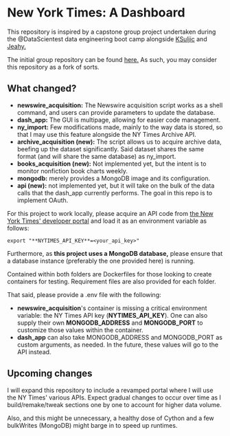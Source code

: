 # New York Times: A Dashboard

This repository is inspired by a capstone group project undertaken during the @DataScientest data engineering boot camp alongside [KSuljic](https://github.com/KSuljic/) and [Jeahy.](https://github.com/Jeahy)

The initial group repository can be found [here.](https://github.com/KSuljic/ny_project) As such, you may consider this repository as a fork of sorts.

## What changed?

* **newswire_acquisition:** The Newswire acquisition script works as a shell command, and users can provide parameters to update the database.
* **dash_app:** The GUI is multipage, allowing for easier code management.
* **ny_import:** Few modifications made, mainly to the way data is stored, so that I may use this feature alongside the NY Times Archive API.
* **archive_acquisition (new):** The script allows us to acquire archive data, beefing up the dataset significantly. Said dataset shares the same format (and will share the same database) as ny_import.
* **books_acquisition (new):** Not implemented yet, but the intent is to monitor nonfiction book charts weekly.
* **mongodb:** merely provides a MongoDB image and its configuration.
* **api (new):** not implemented yet, but it will take on the bulk of the data calls that the dash_app currently performs. The goal in this repo is to implement OAuth.

For this project to work locally, please acquire an API code from [the New York Times' developer portal](https://developer.nytimes.com/) and load it as an environment variable as follows:

~~~
export "**NYTIMES_API_KEY**=<your_api_key>"
~~~

Furthermore, as **this project uses a MongoDB database,** please ensure that a database instance (preferably the one provided here) is running.

Contained within both folders are Dockerfiles for those looking to create containers for testing. Requirement files are also provided for each folder.

That said, please provide a .env file with the following:

* **newswire_acquisition**'s container is missing a critical environment variable: the NY Times API key (**NYTIMES_API_KEY**). One can also supply their own **MONGODB_ADDRESS** and **MONGODB_PORT** to customize those values within the container.
* **dash_app** can also take MONGODB_ADDRESS and MONGODB_PORT as custom arguments, as needed. In the future, these values will go to the API instead.

## Upcoming changes

I will expand this repository to include a revamped portal where I will use the NY Times' various APIs. Expect gradual changes to occur over time as I build/remake/tweak sections one by one to account for higher data volume.

Also, and this might be unnecessary, a healthy dose of Cython and a few bulkWrites (MongoDB) might barge in to speed up runtimes.
